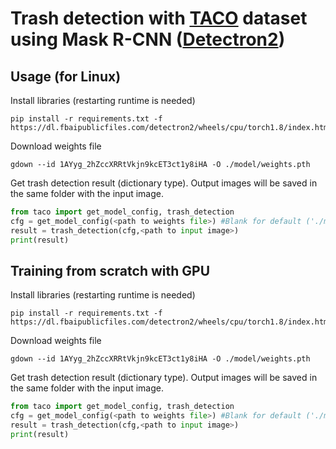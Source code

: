 # Trash detection with [TACO](http://tacodataset.org/) dataset using Mask R-CNN ([Detectron2](https://github.com/facebookresearch/detectron2))

## Usage (for Linux)
Install libraries (restarting runtime is needed)
  ```
  pip install -r requirements.txt -f https://dl.fbaipublicfiles.com/detectron2/wheels/cpu/torch1.8/index.html
  ```
  
Download weights file
  ```
  gdown --id 1AYyg_2hZccXRRtVkjn9kcET3ct1y8iHA -O ./model/weights.pth
  ```


Get trash detection result (dictionary type). Output images will be saved in the same folder with the input image.

  ```python
  from taco import get_model_config, trash_detection
  cfg = get_model_config(<path to weights file>) #Blank for default ('./model/weights.pth')
  result = trash_detection(cfg,<path to input image>)
  print(result)
  ```
  
## Training from scratch with GPU
Install libraries (restarting runtime is needed)
  ```
  pip install -r requirements.txt -f https://dl.fbaipublicfiles.com/detectron2/wheels/cpu/torch1.8/index.html
  ```
  
Download weights file
  ```
  gdown --id 1AYyg_2hZccXRRtVkjn9kcET3ct1y8iHA -O ./model/weights.pth
  ```


Get trash detection result (dictionary type). Output images will be saved in the same folder with the input image.

  ```python
  from taco import get_model_config, trash_detection
  cfg = get_model_config(<path to weights file>) #Blank for default ('./model/weights.pth')
  result = trash_detection(cfg,<path to input image>)
  print(result)
  ```
